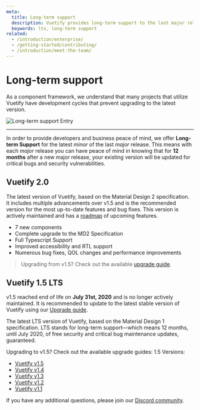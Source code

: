 ```yaml
---
meta:
  title: Long-term support
  description: Vuetify provides long-term support to the last major release for 12 months for critical bugs and security vulnerabilities.
  keywords: lts, long-term support
related:
  - /introduction/enterprise/
  - /getting-started/contributing/
  - /introduction/meet-the-team/
---
```


# Long-term support

As a component framework, we understand that many projects that utilize Vuetify have development cycles that prevent upgrading to the latest version.

![Long-term support Entry](https://cdn.vuetifyjs.com/docs/images/components-temp/long-term-support/long-term-support-entry.png)

---

In order to provide developers and business peace of mind, we offer **Long-term Support** for the latest _minor_ of the last _major_ release. This means with each _major_ release you can have peace of mind in knowing that for **12 months** after a new major release, your existing version will be updated for critical bugs and security vulnerabilities.

## Vuetify 2.0

The latest version of Vuetify, based on the Material Design 2 specification. It includes multiple advancements over v1.5 and is the recommended version for the most up-to-date features and bug fixes. This version is actively maintained and has a [roadmap](/introduction/roadmap/) of upcoming features.

- 7 new components
- Complete upgrade to the MD2 Specification
- Full Typescript Support
- Improved accessibility and RTL support
- Numerous bug fixes, QOL changes and performance improvements

> Upgrading from v1.5? Check out the available [upgrade guide](https://github.com/vuetifyjs/vuetify/releases/tag/v2.0.0#user-content-upgrade-guide).

## Vuetify 1.5 LTS

<alert type="error">

  v1.5 reached end of life on **July 31st, 2020** and is no longer actively maintained. It is recommended to update to the latest stable version of Vuetify using our [Upgrade guide](/getting-started/upgrade-guide/).

</alert>

The latest LTS version of Vuetify, based on the Material Design 1 specification. LTS stands for long-term support—which means 12 months, until July 2020, of free security and critical bug maintenance updates, guaranteed.

Upgrading to v1.5? Check out the available upgrade guides:
1.5 Versions:

- [Vuetify v1.5](https://github.com/vuetifyjs/vuetify/releases/tag/v1.5.0)
- [Vuetify v1.4](https://github.com/vuetifyjs/vuetify/releases/tag/v1.4.0)
- [Vuetify v1.3](https://github.com/vuetifyjs/vuetify/releases/tag/v1.3.0)
- [Vuetify v1.2](https://github.com/vuetifyjs/vuetify/releases/tag/v1.2.0)
- [Vuetify v1.1](https://github.com/vuetifyjs/vuetify/releases/tag/v1.1.0)

If you have any additional questions, please join our [Discord community](https://community.vuetifyjs.com).
